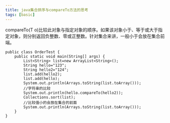 ```yaml
---
title: java集合排序与compareTo方法的思考
tags: [basic]
---
```


compareTo(T o)比较此对象与指定对象的顺序。如果该对象小于、等于或大于指定对象，则分别返回负整数、零或正整数。针对集合来讲，一般小于会放在集合前端。

```
public class OrderTest {
    public static void main(String[] args) {
        List<String> list=new ArrayList<String>();
        String hello="123";
        String hello2="124";
        list.add(hello2);
        list.add(hello);
        System.out.println(Arrays.toString(list.toArray()));
        //字符串的比较
        System.out.println(hello.compareTo(hello2));
        Collections.sort(list);
        //比较值小的会放在集合的前面
        System.out.println(Arrays.toString(list.toArray()));
    }
}
```

